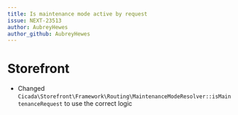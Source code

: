 ```yaml
---
title: Is maintenance mode active by request
issue: NEXT-23513
author: AubreyHewes
author_github: AubreyHewes
---
```

# Storefront
* Changed `Cicada\Storefront\Framework\Routing\MaintenanceModeResolver::isMaintenanceRequest` to use the correct logic
